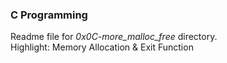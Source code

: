 ### C Programming
Readme file for *0x0C-more_malloc_free* directory.  
Highlight: Memory Allocation & Exit Function
